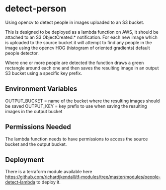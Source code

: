 # detect-person
Using opencv to detect people in images uploaded to an S3 bucket.

This is designed to be deployed as a lambda function on AWS, it should be attached to an S3 ObjectCreated:* notification.  For each new image which is uploaded 
to the source bucket it will attempt to find any people in the image using the opencv HOG (histogram of oriented gradients) default people detector.

Where one or more people are detected the function draws a green rectangle around each one and then saves the resulting image in an output S3 bucket using a specific key prefix.

## Environment Variables

OUTPUT_BUCKET = name of the bucket where the resulting images should be saved
OUTPUT_KEY = key prefix to use when saving the resulting images in the output bucket

## Permissions Needed

The lambda function needs to have permissions to access the source bucket and the output bucket.

## Deployment

There is a terraform module available here https://github.com/richardjkendall/tf-modules/tree/master/modules/people-detect-lambda to deploy it.
